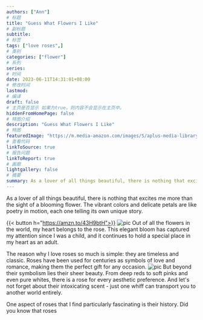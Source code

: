 ```yaml
---
authors: ["Ann"]
# 标题
title: "Guess What Flowers I Like"
# 副标题
subtitle:
# 标签
tags: ["love roses",]
# 类别
categories: ["flower"]
# 系列
series:
# 时间
date: 2023-06-11T14:31:01+08:00
# 修改时间
lastmod:
# 编译
draft: false
# 主页是否显示 如果为true，则内容不会显示在主页中。
hiddenFromHomePage: false
# 特图介绍
description: "Guess What Flowers I Like"
# 特图
featuredImage: "https://m.media-amazon.com/images/S/aplus-media-library-service-media/72bf7ed8-e249-4f1c-a722-ce5684ebe846.__CR0,0,970,600_PT0_SX970_V1___.jpg"
# 查看代码
linkToSource: true
# 报告问题
linkToReport: true
# 画廊
lightgallery: false
# 摘要
summary: As a lover of all things beautiful, there is nothing that excites me more than the sight of a blooming flower. 
---
```


As a lover of all things beautiful, there is nothing that excites me more than the sight of a blooming flower. The vibrant colors and delicate petals are like poetry in motion, each one telling its own unique story.

{{< button h="https://amzn.to/43H9btH">}}
![pic](https://m.media-amazon.com/images/S/aplus-media-library-service-media/822d94fd-e08b-4d2b-95d9-1f40dff34126.__CR0,0,970,600_PT0_SX970_V1___.jpg)
Out of all the flowers in the world, my heart belongs to the rose. This elegant bloom has captured my attention since I was a child, and it continues to hold a special place in my heart as an adult.

The reason why I love roses so much is simple: they are timeless and classic. Roses have been used for centuries as symbols of love and romance, making them the perfect gift for any occasion.
![pic](https://m.media-amazon.com/images/S/aplus-media-library-service-media/a2d73000-ac40-43f7-bd15-8ccd15fb58c1.__CR0,0,362,453_PT0_SX362_V1___.jpg)
But beyond their symbolism lies their sheer beauty. From deep reds to soft pinks and even pure whites, there is a rose for every aesthetic preference. And let's not forget about their intoxicating scent - just one whiff can transport you to another world entirely.

One aspect of roses that I find particularly fascinating is their history. Did you know that roses


